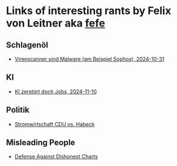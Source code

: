 # Links of interesting rants by Felix von Leitner aka [fefe](https://blog.fefe.de/)
## Schlagenöl
- [Virenscanner sind Malware (am Beispiel Sophos), 2024-10-31](https://blog.fefe.de/?ts=99dd7f05)
## KI
- [KI zerstört doch Jobs, 2024-11-10](https://blog.fefe.de/?ts=99d12e9c)

## Politik
- [Stromwirtschaft CDU vs. Habeck](https://bsky.app/profile/stefanhajek.bsky.social/post/3li4wu6xt6s2q)

## Misleading People
- [Defense Against Dishonest Charts](https://flowingdata.com/projects/dishonest-charts/) 
